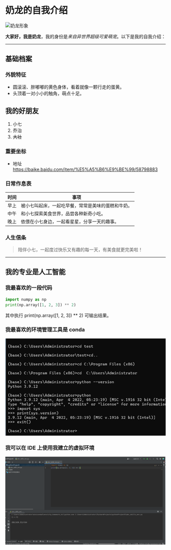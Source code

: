 # 奶龙的自我介绍
<img src="https://p5.itc.cn/q_70/images01/20230830/2fde7977af9c4bbbb4a1401d36cbee73.jpeg" width="200" alt="奶龙形象">

**大家好，我是奶龙**，我的身份是*来自异世界超级可爱萌宠*。以下是我的自我介绍：

---

## 基础档案
### 外貌特征
- 圆滚滚、胖嘟嘟的黄色身体，看着就像一颗行走的蛋黄。
- 头顶着一对小小的触角，萌点十足。

## 我的好朋友
1. 小七
2. 乔治
3. ~~大壮~~

### 重要坐标
- 地址 https://baike.baidu.com/item/%E5%A5%B6%E9%BE%99/58798883
### 日常作息表
| 时间 | 事项                        |
| ---- |---------------------------|
| 早上 | 被小七叫起床，一起吃早餐，常常是美味的蛋糕和牛奶。 |
| 中午 | 和小七探索美食世界，品尝各种新奇小吃。       |
| 晚上 | 依偎在小七身边，一起看星星，分享一天的趣事。    |

### 人生信条
> 陪伴小七，一起度过快乐又有趣的每一天，有美食就更完美啦！

---

## 我的专业是人工智能
### 我最喜欢的一段代码
```python
import numpy as np
print(np.array([1, 2, 3]) ** 2)
```
其中执行 print(np.array([1, 2, 3]) ** 2) 可输出结果。

### 我最喜欢的环境管理工具是 conda

<img src=https://github.com/huangchenglin11/GitDemo/blob/main/images/2025-02-25-100616.png width=800 >

### 我可以在 IDE 上使用我建立的虚拟环境

<img src=https://github.com/huangchenglin11/GitDemo/blob/main/images/2025-02-28-021816.png width=800 >
